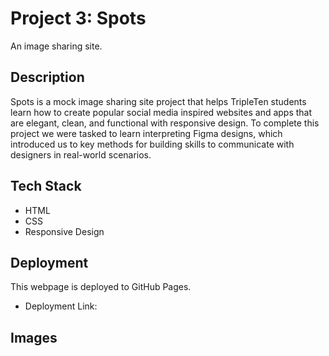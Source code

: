 # Project 3: Spots

An image sharing site.

## Description

Spots is a mock image sharing site project that helps TripleTen students learn how to create popular social media inspired websites and apps that are elegant, clean, and functional with responsive design. To complete this project we were tasked to learn interpreting Figma designs, which introduced us to key methods for building skills to communicate with designers in real-world scenarios.

## Tech Stack

- HTML
- CSS
- Responsive Design

## Deployment

This webpage is deployed to GitHub Pages.

- Deployment Link:

## Images
